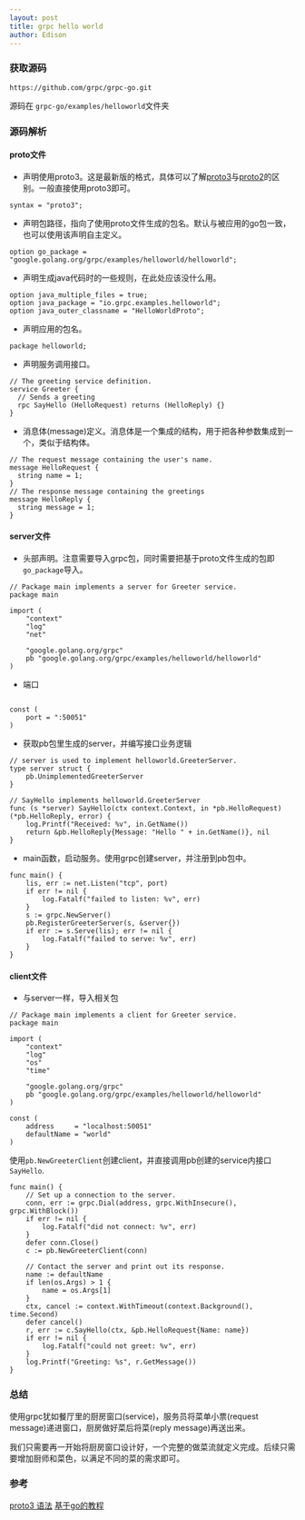 ```yaml
---
layout: post
title: grpc hello world
author: Edison
---
```


### 获取源码
```
https://github.com/grpc/grpc-go.git
```
源码在 ```grpc-go/examples/helloworld```文件夹

### 源码解析
#### proto文件
- 声明使用proto3。这是最新版的格式，具体可以了解[proto3](https://developers.google.com/protocol-buffers/docs/proto3)与[proto2](https://developers.google.com/protocol-buffers/docs/proto)的区别。一般直接使用proto3即可。
```
syntax = "proto3";
```
- 声明包路径，指向了使用proto文件生成的包名。默认与被应用的go包一致，也可以使用该声明自主定义。
```
option go_package = "google.golang.org/grpc/examples/helloworld/helloworld";
```
- 声明生成java代码时的一些规则，在此处应该没什么用。
```
option java_multiple_files = true;
option java_package = "io.grpc.examples.helloworld";
option java_outer_classname = "HelloWorldProto";
```
- 声明应用的包名。
```
package helloworld;
```
- 声明服务调用接口。
```
// The greeting service definition.
service Greeter {
  // Sends a greeting
  rpc SayHello (HelloRequest) returns (HelloReply) {}
}
```
- 消息体(message)定义。消息体是一个集成的结构，用于把各种参数集成到一个，类似于结构体。
```
// The request message containing the user's name.
message HelloRequest {
  string name = 1;
}
// The response message containing the greetings
message HelloReply {
  string message = 1;
}
```

#### server文件
- 头部声明。注意需要导入grpc包，同时需要把基于proto文件生成的包即```go_package```导入。
```
// Package main implements a server for Greeter service.
package main

import (
	"context"
	"log"
	"net"

	"google.golang.org/grpc"
	pb "google.golang.org/grpc/examples/helloworld/helloworld"
)
```
- 端口
```

const (
	port = ":50051"
)
```
- 获取pb包里生成的server，并编写接口业务逻辑
```
// server is used to implement helloworld.GreeterServer.
type server struct {
	pb.UnimplementedGreeterServer
}

// SayHello implements helloworld.GreeterServer
func (s *server) SayHello(ctx context.Context, in *pb.HelloRequest) (*pb.HelloReply, error) {
	log.Printf("Received: %v", in.GetName())
	return &pb.HelloReply{Message: "Hello " + in.GetName()}, nil
}
```
- main函数，启动服务。使用grpc创建server，并注册到pb包中。
```
func main() {
	lis, err := net.Listen("tcp", port)
	if err != nil {
		log.Fatalf("failed to listen: %v", err)
	}
	s := grpc.NewServer()
	pb.RegisterGreeterServer(s, &server{})
	if err := s.Serve(lis); err != nil {
		log.Fatalf("failed to serve: %v", err)
	}
}

```

#### client文件
- 与server一样，导入相关包
```
// Package main implements a client for Greeter service.
package main

import (
	"context"
	"log"
	"os"
	"time"

	"google.golang.org/grpc"
	pb "google.golang.org/grpc/examples/helloworld/helloworld"
)

const (
	address     = "localhost:50051"
	defaultName = "world"
)
```
使用```pb.NewGreeterClient```创建client，并直接调用pb创建的service内接口```SayHello```.
```
func main() {
	// Set up a connection to the server.
	conn, err := grpc.Dial(address, grpc.WithInsecure(), grpc.WithBlock())
	if err != nil {
		log.Fatalf("did not connect: %v", err)
	}
	defer conn.Close()
	c := pb.NewGreeterClient(conn)

	// Contact the server and print out its response.
	name := defaultName
	if len(os.Args) > 1 {
		name = os.Args[1]
	}
	ctx, cancel := context.WithTimeout(context.Background(), time.Second)
	defer cancel()
	r, err := c.SayHello(ctx, &pb.HelloRequest{Name: name})
	if err != nil {
		log.Fatalf("could not greet: %v", err)
	}
	log.Printf("Greeting: %s", r.GetMessage())
}
```

### 总结

使用grpc犹如餐厅里的厨房窗口(service)，服务员将菜单小票(request message)递进窗口，厨房做好菜后将菜(reply message)再送出来。   

我们只需要再一开始将厨房窗口设计好，一个完整的做菜流就定义完成。后续只需要增加厨师和菜色，以满足不同的菜的需求即可。

### 参考
[proto3 语法](https://developers.google.com/protocol-buffers/docs/proto3)
[基于go的教程](https://developers.google.com/protocol-buffers/docs/gotutorial)
